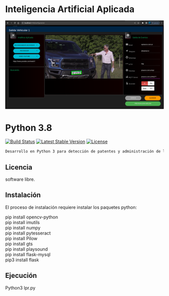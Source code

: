 # Inteligencia Artificial Aplicada
![Vision Artificial](https://github.com/walterpisacco/wp-deteccion-patentes/blob/main/lpr.png)

# Python 3.8

[![Build Status](https://travis-ci.org/laravel/lumen-framework.svg)](https://www.python.org/downloads/)
[![Latest Stable Version](https://poser.pugx.org/laravel/lumen-framework/v/stable.svg)](https://www.python.org/downloads/)
[![License](https://poser.pugx.org/laravel/lumen-framework/license.svg)](https://docs.python.org/3/license.html)

```bash
Desarrollo en Python 3 para detección de patentes y administración de listas blancas para el acceso.

```

## Licencia

software libre.

## Instalación

El proceso de instalación requiere instalar los paquetes python:<br>

pip install opencv-python<br>
pip install imutils<br>
pip install numpy<br>
pip install pytesseract<br>
pip install Pilow<br>
pip install gts<br>
pip install playsound<br>
pip install flask-mysql<br>
pip3 install flask<br>

## Ejecución

Python3 lpr.py

